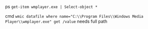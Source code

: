

ps `get-item wmplayer.exe | Select-object *`

cmd `wmic datafile where name="C:\\Program Files\\Windows Media Player\\wmplayer.exe" get /value`
needs full path